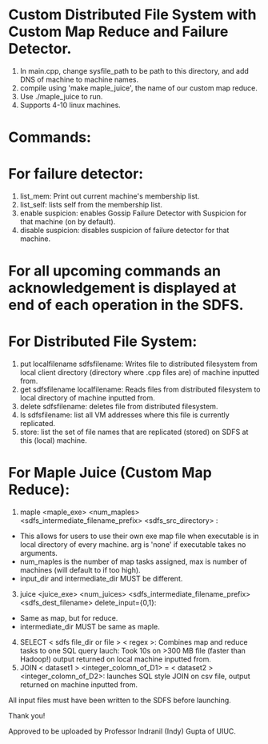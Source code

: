 # Custom Distributed File System with Custom Map Reduce and Failure Detector.

1) In main.cpp, change sysfile_path to be path to this directory, and add DNS of machine to machine names.
2) compile using 'make maple_juice', the name of our custom map reduce.
3) Use ./maple_juice to run.
4) Supports 4-10 linux machines.


# Commands:
# For failure detector:
1) list_mem: Print out current machine's membership list.
2) list_self: lists self from the membership list.
3) enable suspicion: enables Gossip Failure Detector with Suspicion for that machine (on by default).
4) disable suspicion: disables suspicion of failure detector for that machine.

# For all upcoming commands an acknowledgement is displayed at end of each operation in the SDFS.
# For Distributed File System:
1) put localfilename sdfsfilename: Writes file to distributed filesystem from local client directory (directory where .cpp files are) of machine inputted from.
2) get sdfsfilename localfilename: Reads files from distributed filesystem to local directory of machine inputted from.
3) delete sdfsfilename: deletes file from distributed filesystem.
4) ls sdfsfilename: list all VM addresses where this file is currently replicated.
5) store: list the set of file names that are replicated (stored) on SDFS at this (local) machine.

# For Maple Juice (Custom Map Reduce):
1) maple <maple_exe> <num_maples> <sdfs_intermediate_filename_prefix> <sdfs_src_directory> <arg>:
* This allows for users to use their own exe map file when executable is in local directory of every machine. arg is 'none' if executable takes no arguments.
* num_maples is the number of map tasks assigned, max is number of machines (will default to if too high).
* input_dir and intermediate_dir MUST be different.  
3) juice <juice_exe> <num_juices> <sdfs_intermediate_filename_prefix> <sdfs_dest_filename> delete_input={0,1}:
* Same as map, but for reduce.
* intermediate_dir MUST be same as maple.
4) SELECT < sdfs file_dir or file > < regex >: Combines map and reduce tasks to one SQL query lauch: Took 10s on >300 MB file (faster than Hadoop!) output returned on local machine inputted from.
5) JOIN < dataset1 > <integer_colomn_of_D1> = < dataset2 > <integer_colomn_of_D2>: launches SQL style JOIN on csv file, output returned on machine inputted from.

All input files must have been written to the SDFS before launching.

Thank you!

Approved to be uploaded by Professor Indranil (Indy) Gupta of UIUC.
       
